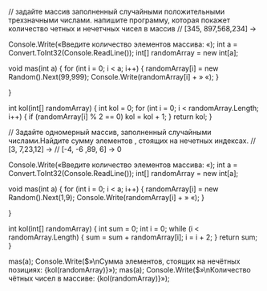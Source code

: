 // задайте массив заполненный случайными положительными трехзначными числами. напишите программу, которая покажет количество четных и нечетчных чисел в массив
// [345, 897,568,234] ->

Console.Write(«Введите количество элементов массива: «);
int a = Convert.ToInt32(Console.ReadLine());
int[] randomArray = new int[a];

void mas(int a)
{
for (int i = 0; i < a; i++)
{
randomArray[i] = new Random().Next(99,999);
Console.Write(randomArray[i] + » «);
}

}

int kol(int[] randomArray)
{
int kol = 0;
for (int i = 0; i < randomArray.Length; i++)
{
if (randomArray[i] % 2 == 0)
kol = kol + 1;
}
return kol;
}
 
// Задайте одномерный массив, заполненный случайными числами.Найдите сумму элементов , стоящих на нечетных индексах.
// [3, 7,23,12] ->
// [-4, -6 ,89, 6] -> 0


Console.Write(«Введите количество элементов массива: «);
int a = Convert.ToInt32(Console.ReadLine());
int[] randomArray = new int[a];

void mas(int a)
{
for (int i = 0; i < a; i++)
{
randomArray[i] = new Random().Next(1,9);
Console.Write(randomArray[i] + » «);
}

}

int kol(int[] randomArray)
{
int sum = 0;
int i = 0;
while (i < randomArray.Length)
{
sum = sum + randomArray[i];
i = i + 2;
}
return sum;
}

mas(a);
Console.Write($»\nCумма элементов, стоящих на нечётных позициях: {kol(randomArray)}»);
mas(a);
Console.Write($»\nКоличество чётных чисел в массиве: {kol(randomArray)}»);
